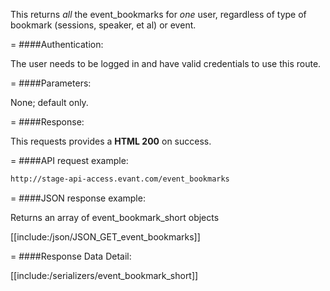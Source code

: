 <!-- --- title: GET /event_bookmarks -->

This returns *all* the event_bookmarks for *one* user, regardless of type of bookmark (sessions, speaker, et al) or event.

=
####Authentication:

The user needs to be logged in and have valid credentials to use this route.

=
####Parameters:

None; default only.

=
####Response:

This requests provides a <strong>HTML 200</strong> on success.

=
####API request example:
```html
http://stage-api-access.evant.com/event_bookmarks
```

=
####JSON response example:

Returns an array of event_bookmark_short objects

[[include:/json/JSON_GET_event_bookmarks]]

=
####Response Data Detail:

[[include:/serializers/event_bookmark_short]]